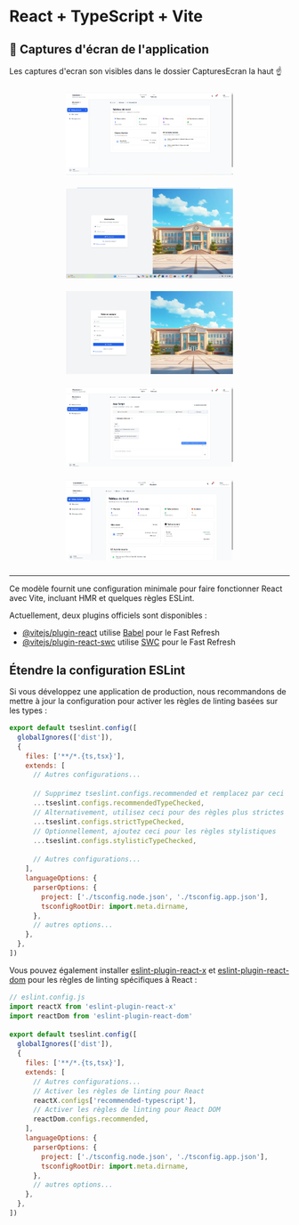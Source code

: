 # React + TypeScript + Vite

## 📸 Captures d'écran de l'application
Les captures d'ecran son visibles dans le dossier CapturesEcran la haut ☝️

<div align="center">
  <img src="./capturesEcran/aaa1.png" alt="Capture d'écran 1" width="300" style="margin: 10px;">
  <img src="./capturesEcran/aaa2.png" alt="Capture d'écran 2" width="300" style="margin: 10px;">
  <img src="./capturesEcran/aaa3.png" alt="Capture d'écran 3" width="300" style="margin: 10px;">
  <img src="./capturesEcran/aaa4.png" alt="Capture d'écran 4" width="300" style="margin: 10px;">
  <img src="./capturesEcran/aaa5.png" alt="Capture d'écran 5" width="300" style="margin: 10px;">
</div>

---

Ce modèle fournit une configuration minimale pour faire fonctionner React avec Vite, incluant HMR et quelques règles ESLint.

Actuellement, deux plugins officiels sont disponibles :

- [@vitejs/plugin-react](https://github.com/vitejs/vite-plugin-react/blob/main/packages/plugin-react) utilise [Babel](https://babeljs.io/) pour le Fast Refresh
- [@vitejs/plugin-react-swc](https://github.com/vitejs/vite-plugin-react/blob/main/packages/plugin-react-swc) utilise [SWC](https://swc.rs/) pour le Fast Refresh

## Étendre la configuration ESLint

Si vous développez une application de production, nous recommandons de mettre à jour la configuration pour activer les règles de linting basées sur les types :

```js
export default tseslint.config([
  globalIgnores(['dist']),
  {
    files: ['**/*.{ts,tsx}'],
    extends: [
      // Autres configurations...

      // Supprimez tseslint.configs.recommended et remplacez par ceci
      ...tseslint.configs.recommendedTypeChecked,
      // Alternativement, utilisez ceci pour des règles plus strictes
      ...tseslint.configs.strictTypeChecked,
      // Optionnellement, ajoutez ceci pour les règles stylistiques
      ...tseslint.configs.stylisticTypeChecked,

      // Autres configurations...
    ],
    languageOptions: {
      parserOptions: {
        project: ['./tsconfig.node.json', './tsconfig.app.json'],
        tsconfigRootDir: import.meta.dirname,
      },
      // autres options...
    },
  },
])
```

Vous pouvez également installer [eslint-plugin-react-x](https://github.com/Rel1cx/eslint-react/tree/main/packages/plugins/eslint-plugin-react-x) et [eslint-plugin-react-dom](https://github.com/Rel1cx/eslint-react/tree/main/packages/plugins/eslint-plugin-react-dom) pour les règles de linting spécifiques à React :

```js
// eslint.config.js
import reactX from 'eslint-plugin-react-x'
import reactDom from 'eslint-plugin-react-dom'

export default tseslint.config([
  globalIgnores(['dist']),
  {
    files: ['**/*.{ts,tsx}'],
    extends: [
      // Autres configurations...
      // Activer les règles de linting pour React
      reactX.configs['recommended-typescript'],
      // Activer les règles de linting pour React DOM
      reactDom.configs.recommended,
    ],
    languageOptions: {
      parserOptions: {
        project: ['./tsconfig.node.json', './tsconfig.app.json'],
        tsconfigRootDir: import.meta.dirname,
      },
      // autres options...
    },
  },
])
```
